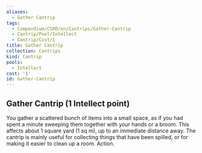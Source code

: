 ```yaml
---
aliases:
  - Gather Cantrip
tags:
  - Compendium/CSRD/en/Cantrips/Gather-Cantrip
  - Cantrip/Pool/Intellect
  - Cantrip/Cost/1
title: Gather Cantrip
collection: Cantrips
kind: Cantrip
pools:
  - Intellect
cost: '1'
id: Gather-Cantrip
---
```

## Gather Cantrip (1 Intellect point)  
You gather a scattered bunch of items into a small space, as if you had spent a minute sweeping them together with your hands or a broom. This affects about 1 square yard (1 sq m), up to an immediate distance away. The cantrip is mainly useful for collecting things that have been spilled, or for making it easier to clean up a room. Action.   
  
  
  
